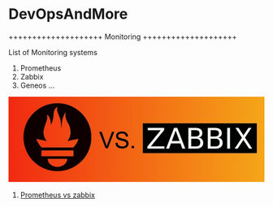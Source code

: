 # DevOpsAndMore

++++++++++++++++++++ Monitoring ++++++++++++++++++++ 

List of Monitoring systems
1. Prometheus
2. Zabbix
3. Geneos
...

![Prometheus-vs-Zabbix](Prom-vs-Zabbix.jpg)
1. [Prometheus vs zabbix](https://www.metricfire.com/blog/prometheus-vs-zabbix)
